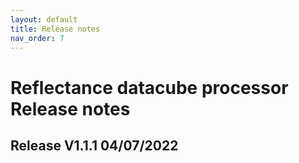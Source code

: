```yaml
---
layout: default
title: Release notes
nav_order: 7
---
```


# Reflectance datacube processor Release notes


## Release V1.1.1 04/07/2022


